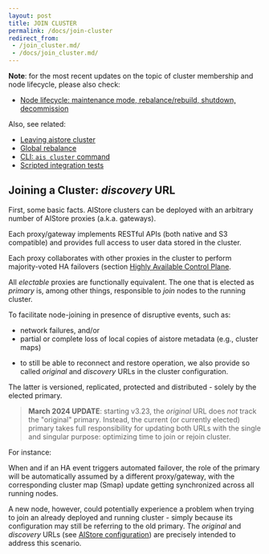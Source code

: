 ```yaml
---
layout: post
title: JOIN CLUSTER
permalink: /docs/join-cluster
redirect_from:
 - /join_cluster.md/
 - /docs/join_cluster.md/
---
```


**Note**: for the most recent updates on the topic of cluster membership and node lifecycle, please also check:

* [Node lifecycle: maintenance mode, rebalance/rebuild, shutdown, decommission](/docs/lifecycle_node.md)

Also, see related:

* [Leaving aistore cluster](leave_cluster.md)
* [Global rebalance](rebalance.md)
* [CLI: `ais cluster` command](/docs/cli/cluster.md)
* [Scripted integration tests](https://github.com/NVIDIA/aistore/tree/main/ais/test/scripts)

## Joining a Cluster: _discovery_ URL

First, some basic facts. AIStore clusters can be deployed with an arbitrary number of AIStore proxies (a.k.a. gateways).

Each proxy/gateway implements RESTful APIs (both native and S3 compatible) and provides full access to user data stored in the cluster.

Each proxy collaborates with other proxies in the cluster to perform majority-voted HA failovers (section [Highly Available Control Plane](ha.md).

All _electable_ proxies are functionally equivalent. The one that is elected as _primary_ is, among other things, responsible to _join_ nodes to the running cluster.

To facilitate node-joining in presence of disruptive events, such as:

* network failures, and/or
* partial or complete loss of local copies of aistore metadata (e.g., cluster maps)

- to still be able to reconnect and restore operation, we also provide so called *original* and *discovery* URLs in the cluster configuration.

The latter is versioned, replicated, protected and distributed - solely by the elected primary.

> **March 2024 UPDATE**: starting v3.23, the *original* URL does _not_ track the "original" primary. Instead, the current (or currently elected) primary takes full responsibility for updating both URLs with the single and singular purpose: optimizing time to join or rejoin cluster.

For instance:

When and if an HA event triggers automated failover, the role of the primary will be automatically assumed by a different proxy/gateway, with the corresponding cluster map (Smap) update getting synchronized across all running nodes.

A new node, however, could potentially experience a problem when trying to join an already deployed and running cluster - simply because its configuration may still be referring to the old primary. The *original* and *discovery* URLs (see [AIStore configuration](/deploy/dev/local/aisnode_config.sh)) are precisely intended to address this scenario.
